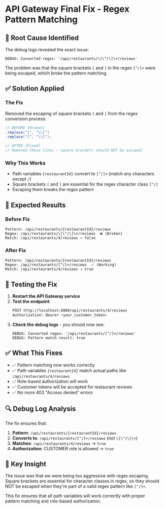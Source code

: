 # API Gateway Final Fix - Regex Pattern Matching

## 🐛 **Root Cause Identified**

The debug logs revealed the exact issue:

```
DEBUG: Converted regex: '/api/restaurants/\[\^/\]\+/reviews'
```

The problem was that the square brackets `[` and `]` in the regex `[^/]+` were being escaped, which broke the pattern matching.

## ✅ **Solution Applied**

### **The Fix**
Removed the escaping of square brackets `[` and `]` from the regex conversion process:

```java
// BEFORE (Broken)
.replace("[", "\\[")
.replace("]", "\\]");

// AFTER (Fixed)
// Removed these lines - square brackets should NOT be escaped
```

### **Why This Works**
- Path variables `{restaurantId}` convert to `[^/]+` (match any characters except `/`)
- Square brackets `[` and `]` are essential for the regex character class `[^/]`
- Escaping them breaks the regex pattern

## 🧪 **Expected Results**

### **Before Fix**
```
Pattern: /api/restaurants/{restaurantId}/reviews
Regex: /api/restaurants/\[\^/\]\+/reviews  ❌ (Broken)
Match: /api/restaurants/4/reviews → false
```

### **After Fix**
```
Pattern: /api/restaurants/{restaurantId}/reviews
Regex: /api/restaurants/[^/]+/reviews  ✅ (Working)
Match: /api/restaurants/4/reviews → true
```

## 🚀 **Testing the Fix**

1. **Restart the API Gateway service**
2. **Test the endpoint**:
   ```bash
   POST http://localhost:8080/api/restaurants/4/reviews
   Authorization: Bearer <your_customer_token>
   ```
3. **Check the debug logs** - you should now see:
   ```
   DEBUG: Converted regex: '/api/restaurants/[^/]+/reviews'
   DEBUG: Pattern match result: true
   ```

## ✅ **What This Fixes**

- ✅ Pattern matching now works correctly
- ✅ Path variables `{restaurantId}` match actual paths like `/api/restaurants/4/reviews`
- ✅ Role-based authorization will work
- ✅ Customer tokens will be accepted for restaurant reviews
- ✅ No more 403 "Access denied" errors

## 🔍 **Debug Log Analysis**

The fix ensures that:
1. **Pattern**: `/api/restaurants/{restaurantId}/reviews`
2. **Converts to**: `/api/restaurants/[^/]+/reviews` (not `\[\^/\]\+`)
3. **Matches**: `/api/restaurants/4/reviews` → `true`
4. **Authorization**: CUSTOMER role is allowed → `true`

## 🎯 **Key Insight**

The issue was that we were being too aggressive with regex escaping. Square brackets are essential for character classes in regex, so they should NOT be escaped when they're part of a valid regex pattern like `[^/]+`.

This fix ensures that all path variables will work correctly with proper pattern matching and role-based authorization.
